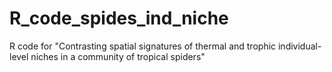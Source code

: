 # R_code_spides_ind_niche
R code for "Contrasting spatial signatures of thermal and trophic individual-level niches in a community of tropical spiders"

